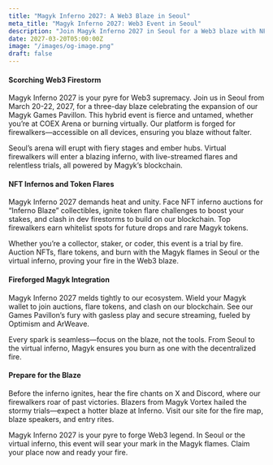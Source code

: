 ```yaml
---
title: "Magyk Inferno 2027: A Web3 Blaze in Seoul"
meta_title: "Magyk Inferno 2027: Web3 Event in Seoul"
description: "Join Magyk Inferno 2027 in Seoul for a Web3 blaze with NFT infernos, token flares, and dev firestorms."
date: 2027-03-20T05:00:00Z
image: "/images/og-image.png"
draft: false
---
```


#### Scorching Web3 Firestorm

Magyk Inferno 2027 is your pyre for Web3 supremacy. Join us in Seoul from March 20-22, 2027, for a three-day blaze celebrating the expansion of our Magyk Games Pavillon. This hybrid event is fierce and untamed, whether you’re at COEX Arena or burning virtually. Our platform is forged for firewalkers—accessible on all devices, ensuring you blaze without falter.

Seoul’s arena will erupt with fiery stages and ember hubs. Virtual firewalkers will enter a blazing inferno, with live-streamed flares and relentless trials, all powered by Magyk’s blockchain.

#### NFT Infernos and Token Flares

Magyk Inferno 2027 demands heat and unity. Face NFT inferno auctions for “Inferno Blaze” collectibles, ignite token flare challenges to boost your stakes, and clash in dev firestorms to build on our blockchain. Top firewalkers earn whitelist spots for future drops and rare Magyk tokens.

Whether you’re a collector, staker, or coder, this event is a trial by fire. Auction NFTs, flare tokens, and burn with the Magyk flames in Seoul or the virtual inferno, proving your fire in the Web3 blaze.

#### Fireforged Magyk Integration

Magyk Inferno 2027 melds tightly to our ecosystem. Wield your Magyk wallet to join auctions, flare tokens, and clash on our blockchain. See our Games Pavillon’s fury with gasless play and secure streaming, fueled by Optimism and ArWeave.

Every spark is seamless—focus on the blaze, not the tools. From Seoul to the virtual inferno, Magyk ensures you burn as one with the decentralized fire.

#### Prepare for the Blaze

Before the inferno ignites, hear the fire chants on X and Discord, where our firewalkers roar of past victories. Blazers from Magyk Vortex hailed the stormy trials—expect a hotter blaze at Inferno. Visit our site for the fire map, blaze speakers, and entry rites.

Magyk Inferno 2027 is your pyre to forge Web3 legend. In Seoul or the virtual inferno, this event will sear your mark in the Magyk flames. Claim your place now and ready your fire.
